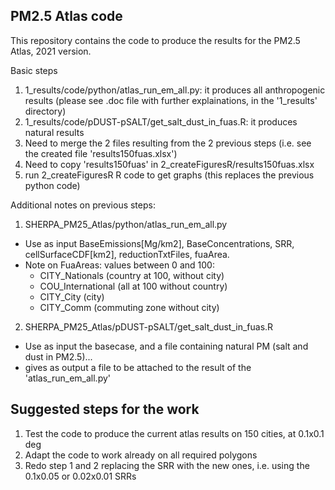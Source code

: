 ## PM2.5 Atlas code

This repository contains the code to produce the results for the PM2.5 Atlas, 2021 version.

Basic steps
1. 1_results/code/python/atlas_run_em_all.py: it produces all anthropogenic results (please see .doc file with further explainations, in the '1_results' directory)
2. 1_results/code/pDUST-pSALT/get_salt_dust_in_fuas.R: it produces natural results
3. Need to merge the 2 files resulting from the 2 previous steps (i.e. see the created file 'results150fuas.xlsx')
4. Need to copy 'results150fuas' in 2_createFiguresR/results150fuas.xlsx
5. run 2_createFiguresR R code to get graphs (this replaces the previous python code)

Additional notes on previous steps:
1. SHERPA_PM25_Atlas/python/atlas_run_em_all.py
  * Use as input BaseEmissions[Mg/km2], BaseConcentrations, SRR, cellSurfaceCDF[km2], reductionTxtFiles, fuaArea.
  * Note on FuaAreas: values between 0 and 100:
    * CITY_Nationals (country at 100, without city)
    * COU_International (all at 100 without country)
    * CITY_City (city)
    * CITY_Comm (commuting zone without city)

2. SHERPA_PM25_Atlas/pDUST-pSALT/get_salt_dust_in_fuas.R
  * Use as input the basecase, and a file containing natural PM (salt and dust in PM2.5)...
  * gives as output a file to be attached to the result of the 'atlas_run_em_all.py'

## Suggested steps for the work
1. Test the code to produce the current atlas results on 150 cities, at 0.1x0.1 deg
2. Adapt the code to work already on all required polygons 
3. Redo step 1 and 2 replacing the SRR with the new ones, i.e. using the 0.1x0.05 or 0.02x0.01 SRRs


